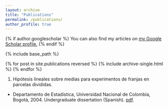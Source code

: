 ```yaml
---
layout: archive
title: "Publications"
permalink: /publications/
author_profile: true
---
```


{% if author.googlescholar %}
  You can also find my articles on <u><a href="{{author.googlescholar}}">my Google Scholar profile</a>.</u>
{% endif %}

{% include base_path %}

{% for post in site.publications reversed %}
  {% include archive-single.html %}
{% endfor %}
1. Hipótesis lineales sobre medias para experimentos de franjas en parcelas divididas.

* Departamento de Estadística, Universidad Nacional de Colombia, Bogotá, 2004. Undergraduate dissertation (Spanish). [pdf](https://danielandresgp.github.io/files/TesisPregrado.pdf).

